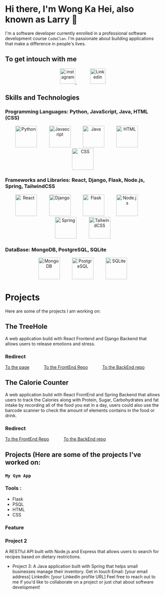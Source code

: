 # Hi there, I'm Wong Ka Hei, also known as Larry 👋
I'm a software developer currently enrolled in a professional software development course `CodeClan`. I'm passionate about building applications that make a difference in people's lives.

## To get intouch with me
<p align="center">
<a href="https://www.instagram.com/heiyeungyeung520/">
<img src="https://user-images.githubusercontent.com/108957679/221887694-b4e4f55f-3df7-45e3-a062-aaee5095e034.png" alt="instagram" width="50" height="50" />
</a>&nbsp;&nbsp;&nbsp;&nbsp;&nbsp;&nbsp;&nbsp;&nbsp;&nbsp;&nbsp;
<a href="https://www.linkedin.com/in/ka-hei-wong-429b66257/">
<img src="https://user-images.githubusercontent.com/108957679/221944597-b4a5923d-acdb-4dcb-8a89-d7c2b0ffb814.png" alt="Linkedin" width="50" height="50"/>
 </a>
 </p>

  
## Skills and Technologies
### Programming Languages: Python, JavaScript, Java, HTML (CSS)

<p align="center">
<img src="https://img.icons8.com/color/48/000000/python.png" alt="Python" width="70" height="70">&nbsp;&nbsp;&nbsp;&nbsp;&nbsp;&nbsp;&nbsp;&nbsp;&nbsp;&nbsp;<img src="https://user-images.githubusercontent.com/108957679/221861950-817a5628-a818-40fd-a2a4-58d361cc1b5a.png" alt=Javascript width="70" height="70">&nbsp;&nbsp;&nbsp;&nbsp;&nbsp;&nbsp;&nbsp;&nbsp;&nbsp;&nbsp;<img src="https://user-images.githubusercontent.com/108957679/221865391-3c5aad3e-7aef-4459-8c51-48655d28c4ca.png" alt="Java" width="70" height="70">&nbsp;&nbsp;&nbsp;&nbsp;&nbsp;&nbsp;&nbsp;&nbsp;&nbsp;&nbsp;<img src="https://user-images.githubusercontent.com/108957679/221871096-ef04d1ee-fc3a-46da-ad20-0385dab38988.png" alt="HTML" width="70" height="70">&nbsp;&nbsp;&nbsp;&nbsp;&nbsp;&nbsp;&nbsp;&nbsp;&nbsp;&nbsp;<img src="https://user-images.githubusercontent.com/108957679/221871403-bbd00d6e-d4b1-4798-917a-c8963b3bc316.png" alt="CSS" width="70" height="70"> </p>

### Frameworks and Libraries: React, Django, Flask, Node.js, Spring, TailwindCSS
<p align="center">
<img src="https://user-images.githubusercontent.com/108957679/221864708-b48e978b-148d-4d1f-a315-d8df9ac24d7a.png" alt="React" width="70" height="70">&nbsp;&nbsp;&nbsp;&nbsp;&nbsp;&nbsp;&nbsp;&nbsp;&nbsp;&nbsp;<img src="https://user-images.githubusercontent.com/108957679/221864451-0cae0932-4ab4-4860-87fc-90c039a7ac97.png" alt="Django" width="70" height="70">&nbsp;&nbsp;&nbsp;&nbsp;&nbsp;&nbsp;&nbsp;&nbsp;&nbsp;&nbsp;<img src="https://user-images.githubusercontent.com/108957679/221864279-fa907251-bad8-465a-b682-537dc92940dc.png" alt="Flask" width="70" height="70">&nbsp;&nbsp;&nbsp;&nbsp;&nbsp;&nbsp;&nbsp;&nbsp;&nbsp;&nbsp;<img src="https://user-images.githubusercontent.com/108957679/221865160-9ac91128-a0f0-4b64-ace9-d5b6fcff1f9a.png" alt="Node.js" width="70" height="70">&nbsp;&nbsp;&nbsp;&nbsp;&nbsp;&nbsp;&nbsp;&nbsp;&nbsp;&nbsp;<img src="https://user-images.githubusercontent.com/108957679/221865651-73fb0931-6ea6-4ca6-bb6c-22db0bfaa40c.png" alt="Spring" width="70" height="70">&nbsp;&nbsp;&nbsp;&nbsp;&nbsp;&nbsp;&nbsp;&nbsp;&nbsp;&nbsp;<img src="https://user-images.githubusercontent.com/108957679/221945727-87baaae8-c3ff-4cb4-adab-064d464ec39b.png" alt="TailwindCSS" width="70" height="70">
</p>

### DataBase: MongoDB, PostgreSQL, SQLite

<p align="center">
<img src="https://user-images.githubusercontent.com/108957679/221865912-ec4de733-7049-4e94-874a-d1f2e3e5bcf7.png" alt="MongoDB" width="70" heigh="70">&nbsp;&nbsp;&nbsp;&nbsp;&nbsp;&nbsp;&nbsp;&nbsp;&nbsp;&nbsp;<img src="https://user-images.githubusercontent.com/108957679/221866158-23f3ad92-d23b-436f-b6a9-9894816f0d14.png" alt="PostgreSQL" width="70" height="70">&nbsp;&nbsp;&nbsp;&nbsp;&nbsp;&nbsp;&nbsp;&nbsp;&nbsp;&nbsp;<img src="https://user-images.githubusercontent.com/108957679/221887379-53d0f887-a97e-4366-9e33-92fe75bba61c.png" alt="SQLite" width="70" height="70"></p>






# Projects

Here are some of the projects I am working on:

## The TreeHole

A web application build with React Frontend and Django Backend that allows users to release emotions and stress. 

### Redirect

<a href="https://larrywongkahei.github.io/TheTreeHole/">To the page</a>&nbsp;&nbsp;&nbsp;&nbsp;&nbsp;&nbsp;&nbsp;&nbsp;&nbsp;&nbsp;&nbsp;&nbsp;<a href="https://github.com/larrywongkahei/TheTreeHole">To the FrontEnd Repo</a>&nbsp;&nbsp;&nbsp;&nbsp;&nbsp;&nbsp;&nbsp;&nbsp;&nbsp;&nbsp;&nbsp;&nbsp;<a href="https://github.com/larrywongkahei/TheTreeHoleBackend">To the BackEnd repo</a>

## The Calorie Counter

A web application build with React FrontEnd and Spring Backend that allows users to track the Calories along with Protein, Sugar, Carbohydrates and fat intake by recording all of the food you eat in a day, users could also use the barcode scanner to check the amount of elements contains in the food or drink.

### Redirect

<a href="https://github.com/larrywongkahei/MacrOS">To the FrontEnd Repo</a>&nbsp;&nbsp;&nbsp;&nbsp;&nbsp;&nbsp;&nbsp;&nbsp;&nbsp;&nbsp;&nbsp;&nbsp;<a href="https://github.com/mwmarszalek/MacrOS_backend">To the BackEnd repo</a>

## Projects (Here are some of the projects I've worked on:

### `My Gym App`
### Tools :
* Flask
* PSQL
* HTML
* CSS

### Feature

### Project 2
A RESTful API built with Node.js and Express that allows users to search for recipes based on dietary restrictions.
* Project 3: A Java application built with Spring that helps small businesses manage their inventory.
Get in touch
Email: [your email address]
LinkedIn: [your LinkedIn profile URL]
Feel free to reach out to me if you'd like to collaborate on a project or just chat about software development!
<!--
**larrywongkahei/larrywongkahei** is a ✨ _special_ ✨ repository because its `README.md` (this file) appears on your GitHub profile.

Here are some ideas to get you started:

- 🔭 I’m currently working on ...
- 🌱 I’m currently learning ...
- 👯 I’m looking to collaborate on ...
- 🤔 I’m looking for help with ...
- 💬 Ask me about ...
- 📫 How to reach me: ...
- 😄 Pronouns: ...
- ⚡ Fun fact: ...
-->
